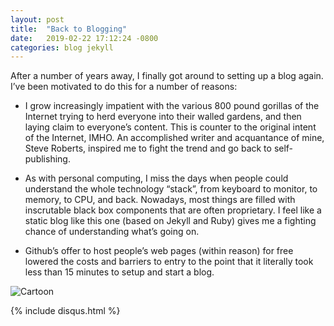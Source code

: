 ```yaml
---
layout: post
title:  "Back to Blogging"
date:   2019-02-22 17:12:24 -0800
categories: blog jekyll
---
```


After a number of years away, I finally got around to setting up a
blog again. I’ve been motivated to do this for a number of reasons:

- I grow increasingly impatient with the various 800 pound gorillas of
the Internet trying to herd everyone into their walled gardens, and
then laying claim to everyone’s content. This is counter to the
original intent of the Internet, IMHO. An accomplished writer and
acquantance of mine, Steve Roberts, inspired me to fight the trend and
go back to self-publishing.

- As with personal computing, I miss the days when people could
understand the whole technology “stack”, from keyboard to monitor, to
memory, to CPU, and back. Nowadays, most things are filled with
inscrutable black box components that are often proprietary. I feel
like a static blog like this one (based on Jekyll and Ruby) gives me a
fighting chance of understanding what’s going on.

- Github’s offer to host people’s web pages (within reason) for free
lowered the costs and barriers to entry to the point that it literally
took less than 15 minutes to setup and start a blog.

![Cartoon](https://lh3.googleusercontent.com/P86EMf7zvTJcnRr2FGVRFLIQ2eN2aRomUTI-ZNxjCn_PzSvFuwkDoOXwMGvOY-kJj7t-wf7AM6_L8zJjKASe3CaU7RQ9oo61Upk10xOK9ei8NCGJMdrduqtktA45HoecxAlSTGR3WHzFNUdEqpYyEce6lfWKO7o1RcSl809CYXcEiDHaO35pE0i-LCzsMQq9p5y47gqGk-oRFmFFUDTjCYnr9gH8trFeHHGrgY_oRPA-Bw7rA4KF-m-UWvwHglX4WMqCARcWJVkb4opbca3lYqQXpPg-5jCt6Q9FHtBttIglvjMfnYnA5vOAP-FBgMB6xv9z8qRdAi4FZEMfuz5uO1nYkm5tKh9vZ4TZw75xqi9GPFXFhin_ObNYjg61uqVk_wpR7GLsP4mHOQ3Ss0k4zbztuuzO7PYXhVeQQLRhg8ylT8d8XNZMhQzjxI453PzKLsLBS8MlItA7fQB5XJWG48aRS9WYBBlXC4x2ibWkrqjr9P9c2RwCgzl3ZaUheJO0GirwPUKUCm5zpPVtuDoqA7oPVDOjkFLX9S9kvUeUs99civ46pGGd4wL2rFluJa40NDy2JdMtbyAMkvwVD9bS0hSjrqQ3orb1BbbNQfzSCSGV-yNHLSCTy5GMQtNHiZfQO_qmSixR9dmHofRukaQ6HXaGUYaet-o=w480-h458-no "The Real Emergency")

{% include disqus.html %}

